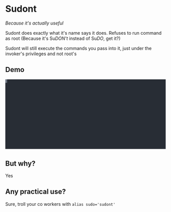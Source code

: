 # Sudont

*Because it's actually useful*

Sudont does exactly what it's name says it does. Refuses to run command as root (Because it's Su*DON't* instead of Su*DO*, get it?)

Sudont will still execute the commands you pass into it, just under the invoker's privileges and not root's

## Demo

![Gif of sudont working](images/demo.svg)

## But why?

Yes

## Any practical use?

Sure, troll your co workers with `alias sudo='sudont'`
